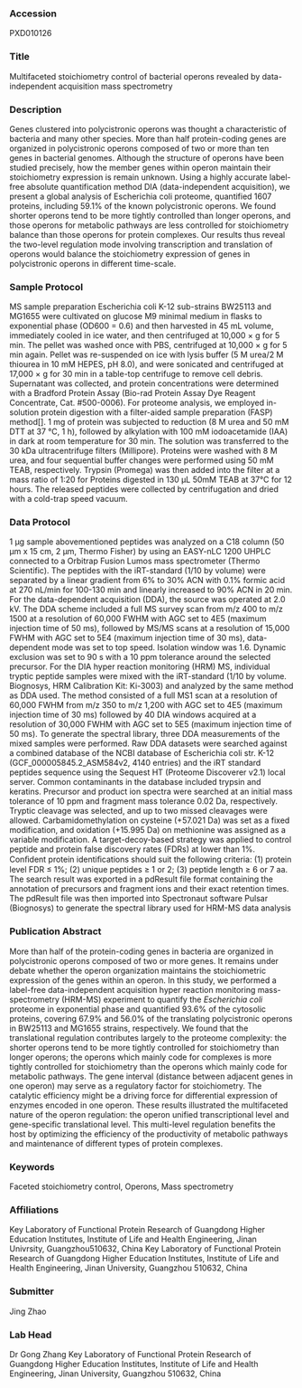 ### Accession
PXD010126

### Title
Multifaceted stoichiometry control of bacterial operons revealed by data-independent acquisition mass spectrometry

### Description
Genes clustered into polycistronic operons was thought a characteristic of bacteria and many other species. More than half protein-coding genes are organized in polycistronic operons composed of two or more than ten genes in bacterial genomes. Although the structure of operons have been studied precisely, how the member genes within operon maintain their stoichiometry expression is remain unknown. Using a highly accurate label-free absolute quantification method DIA (data-independent acquisition), we present a global analysis of Escherichia coli proteome, quantified 1607 proteins, including 59.1% of the known polycistronic operons. We found shorter operons tend to be more tightly controlled than longer operons, and those operons for metabolic pathways are less controlled for stoichiometry balance than those operons for protein complexes. Our results thus reveal the two-level regulation mode involving transcription and translation of operons would balance the stoichiometry expression of genes in polycistronic operons in different time-scale.

### Sample Protocol
MS sample preparation Escherichia coli K-12 sub-strains BW25113 and MG1655 were cultivated on glucose M9 minimal medium in flasks to exponential phase (OD600 = 0.6) and then harvested in 45 mL volume, immediately cooled in ice water, and then centrifuged at 10,000 × g for 5 min. The pellet was washed once with PBS, centrifuged at 10,000 × g for 5 min again. Pellet was re-suspended on ice with lysis buffer (5 M urea/2 M thiourea in 10 mM HEPES, pH 8.0), and were sonicated and centrifuged at 17,000 × g for 30 min in a table-top centrifuge to remove cell debris. Supernatant was collected, and protein concentrations were determined with a Bradford Protein Assay (Bio-rad Protein Assay Dye Reagent Concentrate, Cat. #500-0006).  For proteome analysis, we employed in-solution protein digestion with a filter-aided sample preparation (FASP) method[]. 1 mg of protein was subjected to reduction (8 M urea and 50 mM DTT at 37 °C, 1 h), followed by alkylation with 100 mM iodoacetamide (IAA) in dark at room temperature for 30 min. The solution was transferred to the 30 kDa ultracentrifuge filters (Millipore). Proteins were washed with 8 M urea, and four sequential buffer changes were performed using 50 mM TEAB, respectively. Trypsin (Promega) was then added into the filter at a mass ratio of 1:20 for Proteins digested in 130 μL 50mM TEAB at 37°C for 12 hours. The released peptides were collected by centrifugation and dried with a cold-trap speed vacuum.

### Data Protocol
1 μg sample abovementioned peptides was analyzed on a C18 column (50 μm x 15 cm, 2 μm, Thermo Fisher) by using an EASY-nLC 1200 UHPLC connected to a Orbitrap Fusion Lumos mass spectrometer (Thermo Scientific). The peptides with the iRT-standard (1/10 by volume) were separated by a linear gradient from 6% to 30% ACN with 0.1% formic acid at 270 nL/min for 100-130 min and linearly increased to 90% ACN in 20 min. For the data-dependent acquisition (DDA), the source was operated at 2.0 kV. The DDA scheme included a full MS survey scan from m/z 400 to m/z 1500 at a resolution of 60,000 FWHM with AGC set to 4E5 (maximum injection time of 50 ms), followed by MS/MS scans at a resolution of 15,000 FWHM with AGC set to 5E4 (maximum injection time of 30 ms), data-dependent mode was set to top speed. Isolation window was 1.6. Dynamic exclusion was set to 90 s with a 10 ppm tolerance around the selected precursor. For the DIA hyper reaction monitoring (HRM) MS, individual tryptic peptide samples were mixed with the iRT-standard (1/10 by volume. Biognosys, HRM Calibration Kit: Ki-3003) and analyzed by the same method as DDA used. The method consisted of a full MS1 scan at a resolution of 60,000 FWHM from m/z 350 to m/z 1,200 with AGC set to 4E5 (maximum injection time of 30 ms) followed by 40 DIA windows acquired at a resolution of 30,000 FWHM with AGC set to 5E5 (maximum injection time of 50 ms).  To generate the spectral library, three DDA measurements of the mixed samples were performed. Raw DDA datasets were searched against a combined database of the NCBI database of Escherichia coli str. K-12 (GCF_000005845.2_ASM584v2, 4140 entries) and the iRT standard peptides sequence using the Sequest HT (Proteome Discoverer v2.1) local server. Common contaminants in the database included trypsin and keratins. Precursor and product ion spectra were searched at an initial mass tolerance of 10 ppm and fragment mass tolerance 0.02 Da, respectively. Tryptic cleavage was selected, and up to two missed cleavages were allowed. Carbamidomethylation on cysteine (+57.021 Da) was set as a fixed modification, and oxidation (+15.995 Da) on methionine was assigned as a variable modification. A target-decoy-based strategy was applied to control peptide and protein false discovery rates (FDRs) at lower than 1%. Conﬁdent protein identiﬁcations should suit the following criteria: (1) protein level FDR ≤ 1%; (2) unique peptides ≥ 1 or 2; (3) peptide length ≥ 6 or 7 aa. The search result was exported in a pdResult file format containing the annotation of precursors and fragment ions and their exact retention times. The pdResult file was then imported into Spectronaut software Pulsar (Biognosys) to generate the spectral library used for HRM-MS data analysis

### Publication Abstract
More than half of the protein-coding genes in bacteria are organized in polycistronic operons composed of two or more genes. It remains under debate whether the operon organization maintains the stoichiometric expression of the genes within an operon. In this study, we performed a label-free data-independent acquisition hyper reaction monitoring mass-spectrometry (HRM-MS) experiment to quantify the <i>Escherichia coli</i> proteome in exponential phase and quantified 93.6% of the cytosolic proteins, covering 67.9% and 56.0% of the translating polycistronic operons in BW25113 and MG1655 strains, respectively. We found that the translational regulation contributes largely to the proteome complexity: the shorter operons tend to be more tightly controlled for stoichiometry than longer operons; the operons which mainly code for complexes is more tightly controlled for stoichiometry than the operons which mainly code for metabolic pathways. The gene interval (distance between adjacent genes in one operon) may serve as a regulatory factor for stoichiometry. The catalytic efficiency might be a driving force for differential expression of enzymes encoded in one operon. These results illustrated the multifaceted nature of the operon regulation: the operon unified transcriptional level and gene-specific translational level. This multi-level regulation benefits the host by optimizing the efficiency of the productivity of metabolic pathways and maintenance of different types of protein complexes.

### Keywords
Faceted stoichiometry control, Operons, Mass spectrometry

### Affiliations
Key Laboratory of Functional Protein Research of Guangdong Higher Education Institutes, Institute of Life and Health Engineering, Jinan Univrsity, Guangzhou510632, China
Key Laboratory of Functional Protein Research of Guangdong Higher Education Institutes, Institute of Life and Health Engineering, Jinan University, Guangzhou 510632, China

### Submitter
Jing Zhao

### Lab Head
Dr Gong Zhang
Key Laboratory of Functional Protein Research of Guangdong Higher Education Institutes, Institute of Life and Health Engineering, Jinan University, Guangzhou 510632, China


